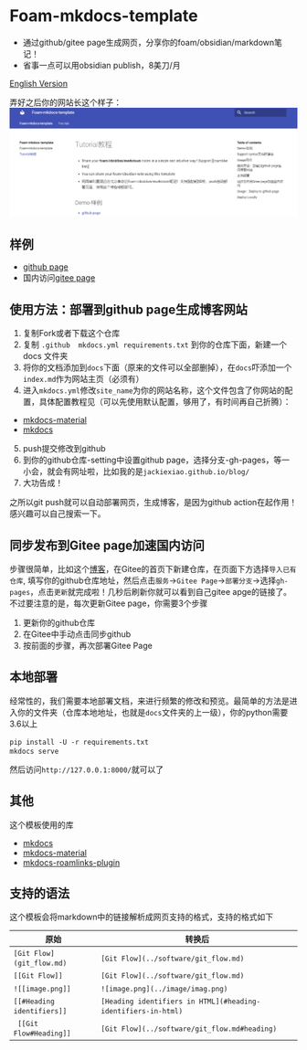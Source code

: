 # Foam-mkdocs-template
* 通过github/gitee page生成网页，分享你的foam/obsidian/markdown笔记！
* 省事一点可以用obsidian publish，8美刀/月

[English Version](https://github.com/Jackiexiao/foam-mkdocs-template/blob/master/README.md)

弄好之后你的网站长这个样子：
![foam-mkdocs-template-png](demo-mkdocs.png)


## 样例

* [github page](https://jackiexiao.github.io/foam-mkdocs-template/)
* 国内访问[gitee page](https://jackiegeek.gitee.io/foam-mkdocs-template/)

## 使用方法：部署到github page生成博客网站

1. 复制Fork或者下载这个仓库
2. 复制 `.github  mkdocs.yml requirements.txt` 到你的仓库下面，新建一个 docs 文件夹
3. 将你的文档添加到`docs`下面（原来的文件可以全部删掉），在`docs`吓添加一个`index.md`作为网站主页（必须有）
4. 进入`mkdocs.yml`修改`site_name`为你的网站名称，这个文件包含了你网站的配置，具体配置教程见（可以先使用默认配置，够用了，有时间再自己折腾）：
* [mkdocs-material](https://squidfunk.github.io/mkdocs-material/)
* [mkdocs](https://www.mkdocs.org/user-guide/configuration/)
5. push提交修改到github
6. 到你的github仓库-setting中设置github page，选择分支-gh-pages，等一小会，就会有网址啦，比如我的是`jackiexiao.github.io/blog/`
7. 大功告成！

之所以git push就可以自动部署网页，生成博客，是因为github action在起作用！感兴趣可以自己搜索一下。

## 同步发布到Gitee page加速国内访问

步骤很简单，比如这个[博客](https://jackiegeek.gitee.io/blog/)，在Gitee的首页下新建仓库，在页面下方选择`导入已有仓库`, 填写你的github仓库地址，然后点击`服务`->`Gitee Page`->`部署分支`->选择`gh-pages`，点击`更新`就完成啦！几秒后刷新你就可以看到自己gitee apge的链接了。不过要注意的是，每次更新Gitee page，你需要3个步骤

1. 更新你的github仓库
2. 在Gitee中手动点击同步github
3. 按前面的步骤，再次部署Gitee Page 

## 本地部署

经常性的，我们需要本地部署文档，来进行频繁的修改和预览。最简单的方法是进入你的文件夹（仓库本地地址，也就是`docs`文件夹的上一级），你的python需要3.6以上
```
pip install -U -r requirements.txt
mkdocs serve 
```
然后访问`http://127.0.0.1:8000/`就可以了

## 其他

这个模板使用的库
* [mkdocs](https://www.mkdocs.org/user-guide/configuration/)
* [mkdocs-material](https://squidfunk.github.io/mkdocs-material/)
* [mkdocs-roamlinks-plugin](https://github.com/Jackiexiao/mkdocs-roamlinks-plugin)

## 支持的语法
这个模板会将markdown中的链接解析成网页支持的格式，支持的格式如下

| 原始                  | 转换后                             |
| ----------------------- | ----------------------------------- |
| `[Git Flow](git_flow.md)` | `[Git Flow](../software/git_flow.md)` |
| `[[Git Flow]]`            | `[Git Flow](../software/git_flow.md)` |
| `![[image.png]]`           | `![image.png](../image/imag.png)`      |
| `[[#Heading identifiers]]` | `[Heading identifiers in HTML](#heading-identifiers-in-html)`
| ` [[Git Flow#Heading]]` | `[Git Flow](../software/git_flow.md#heading)` |
